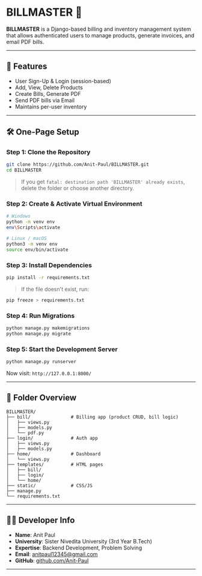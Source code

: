 # BILLMASTER 🧾

**BILLMASTER** is a Django-based billing and inventory management system that allows authenticated users to manage products, generate invoices, and email PDF bills.

---

## 🔧 Features
- User Sign-Up & Login (session-based)
- Add, View, Delete Products
- Create Bills, Generate PDF
- Send PDF bills via Email
- Maintains per-user inventory

---

## 🛠️ One-Page Setup

### Step 1: Clone the Repository
```bash
git clone https://github.com/Anit-Paul/BILLMASTER.git
cd BILLMASTER
```
> If you get `fatal: destination path 'BILLMASTER' already exists`, delete the folder or choose another directory.

### Step 2: Create & Activate Virtual Environment
```bash
# Windows
python -m venv env
env\Scripts\activate

# Linux / macOS
python3 -m venv env
source env/bin/activate
```

### Step 3: Install Dependencies
```bash
pip install -r requirements.txt
```
> If the file doesn't exist, run:
```bash
pip freeze > requirements.txt
```

### Step 4: Run Migrations
```bash
python manage.py makemigrations
python manage.py migrate
```

### Step 5: Start the Development Server
```bash
python manage.py runserver
```

Now visit: `http://127.0.0.1:8000/`

---

## 📁 Folder Overview
```
BILLMASTER/
├── bill/               # Billing app (product CRUD, bill logic)
│   ├── views.py
│   ├── models.py
│   └── pdf.py
├── login/              # Auth app
│   ├── views.py
│   ├── models.py
├── home/               # Dashboard
│   └── views.py
├── templates/          # HTML pages
│   ├── bill/
│   ├── login/
│   └── home/
├── static/             # CSS/JS
├── manage.py
└── requirements.txt
```

---

## 👨‍💻 Developer Info
- **Name**: Anit Paul  
- **University**: Sister Nivedita University (3rd Year B.Tech)  
- **Expertise**: Backend Development, Problem Solving   
- **Email**: anitpaul12345@gmail.com  
- **GitHub**: [github.com/Anit-Paul](https://github.com/Anit-Paul)

---

